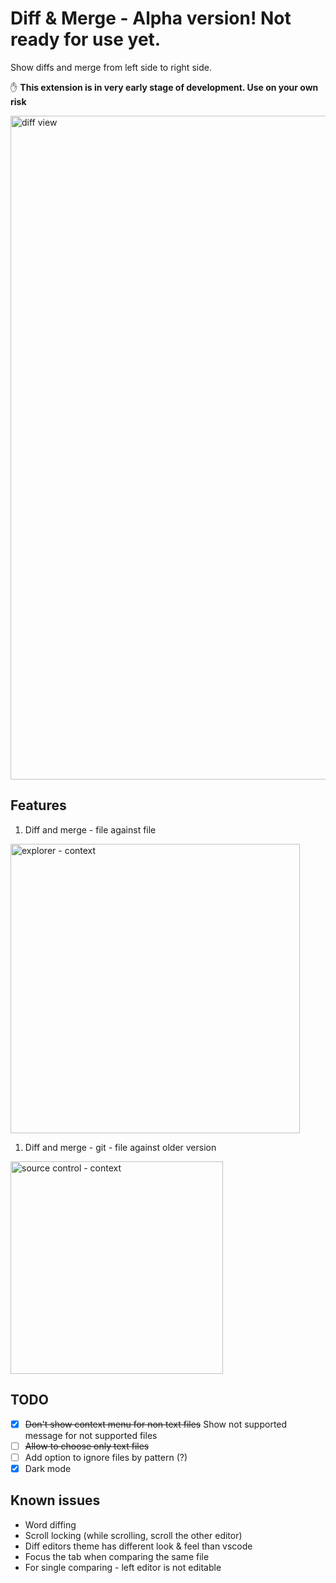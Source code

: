 # Diff & Merge - Alpha version! Not ready for use yet.

Show diffs and merge from left side to right side.

✋ **This extension is in very early stage of development. Use on your own risk**

<img width="1062" alt="diff view" src="https://user-images.githubusercontent.com/3723951/69405993-b45bc000-0d09-11ea-8442-32849712401c.png">


## Features

1. Diff and merge - file against file
<img width="463" alt="explorer - context" src="https://user-images.githubusercontent.com/3723951/69405996-b4f45680-0d09-11ea-9b9f-f24f9e9c69a5.png">

1. Diff and merge - git - file against older version
<img width="340" alt="source control - context" src="https://user-images.githubusercontent.com/3723951/69405995-b4f45680-0d09-11ea-837c-4a8925df3556.png">


## TODO

- [x] ~~Don't show context menu for non text files~~ Show not supported message for not supported files
- [ ] ~~Allow to choose only text files~~
- [ ] Add option to ignore files by pattern (?)
- [x] Dark mode

## Known issues

- Word diffing
- Scroll locking (while scrolling, scroll the other editor)
- Diff editors theme has different look & feel than vscode
- Focus the tab when comparing the same file
- For single comparing - left editor is not editable
